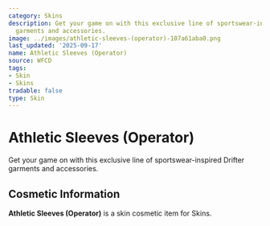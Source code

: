 ```yaml
---
category: Skins
description: Get your game on with this exclusive line of sportswear-inspired Drifter
  garments and accessories.
image: ../images/athletic-sleeves-(operator)-107a61aba0.png
last_updated: '2025-09-17'
name: Athletic Sleeves (Operator)
source: WFCD
tags:
- Skin
- Skins
tradable: false
type: Skin
---
```


# Athletic Sleeves (Operator)

Get your game on with this exclusive line of sportswear-inspired Drifter garments and accessories.

## Cosmetic Information

**Athletic Sleeves (Operator)** is a skin cosmetic item for Skins.

